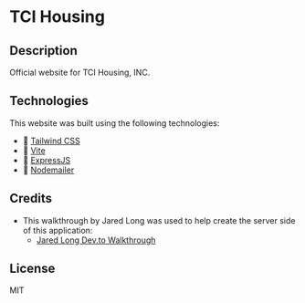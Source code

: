 # TCI Housing

## Description

Official website for TCI Housing, INC.

## Technologies

This website was built using the following technologies:

- 🔗 [Tailwind CSS](https://tailwindcss.com/)
- 🔗 [Vite](https://vitejs.dev/guide/)
- 🔗 [ExpressJS](https://expressjs.com/)
- 🔗 [Nodemailer](https://nodemailer.com/)

## Credits

- This walkthrough by Jared Long was used to help create the server side of this application:
  - [Jared Long Dev.to Walkthrough](https://dev.to/jlong4223/how-to-implement-email-functionality-with-node-js-react-js-nodemailer-and-oauth2-2h7m)

## License

MIT
